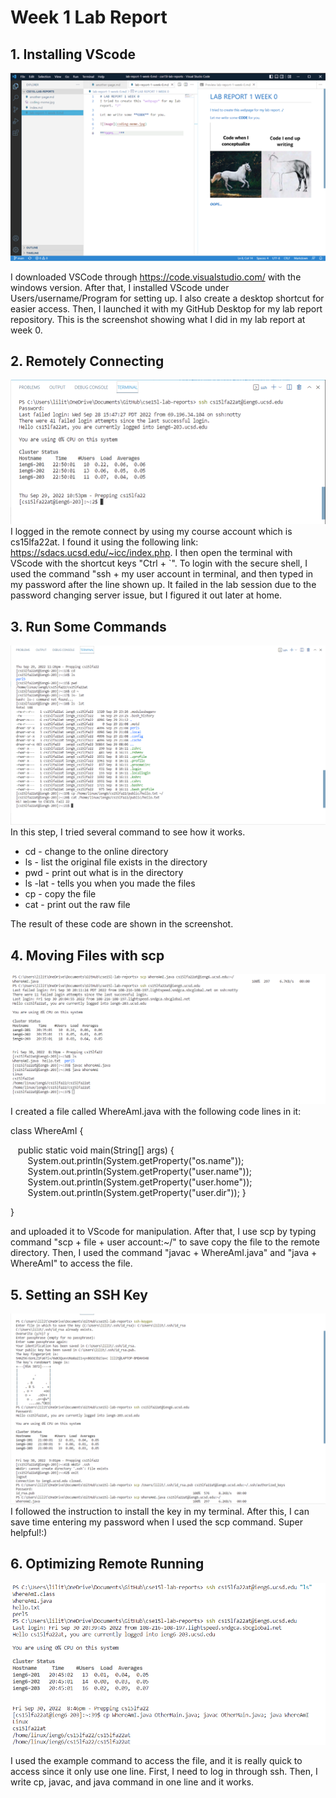 # Week 1 Lab Report
## 1. Installing VScode
![Image](screenshot-w101.jpg)

I downloaded VSCode through https://code.visualstudio.com/ with the windows version. After that, I installed VScode under Users/username/Program for setting up. I also create a desktop shortcut for easier access. Then, I launched it with my GitHub Desktop for my lab report repository. This is the screenshot showing what I did in my lab report at week 0.

## 2. Remotely Connecting
![Image](screenshot-w102.jpg)
I logged in the remote connect by using my course account which is cs15lfa22at. I found it using the following link: https://sdacs.ucsd.edu/~icc/index.php. I then open the terminal with VScode with the shortcut keys "Ctrl + `". To login with the secure shell, I used the command "ssh + my user account in terminal, and then typed in my password after the line shown up. It failed in the lab session due to the password changing server issue, but I figured it out later at home.

## 3. Run Some Commands
![Image](screenshot-w103.jpg)
In this step, I tried several command to see how it works. 
* cd - change to the online directory
* ls - list the original file exists in the directory
* pwd - print out what is in the directory
* ls -lat - tells you when you made the files
* cp - copy the file
* cat - print out the raw file

The result of these code are shown in the screenshot.

## 4. Moving Files with scp
![Image](screenshot-w104.jpg)
I created a file called WhereAmI.java with the following code lines in it:

class WhereAmI {

&nbsp;&nbsp;&nbsp;public static void main(String[] args) {
&nbsp;&nbsp;&nbsp;&nbsp;&nbsp;&nbsp;&nbsp;System.out.println(System.getProperty("os.name"));
&nbsp;&nbsp;&nbsp;&nbsp;&nbsp;&nbsp;&nbsp;System.out.println(System.getProperty("user.name"));
&nbsp;&nbsp;&nbsp;&nbsp;&nbsp;&nbsp;&nbsp;System.out.println(System.getProperty("user.home"));
&nbsp;&nbsp;&nbsp;&nbsp;&nbsp;&nbsp;&nbsp;System.out.println(System.getProperty("user.dir"));
}

}

and uploaded it to VScode for manipulation. After that, I use scp by typing command "scp + file + user account:~/" to save copy the file to the remote directory. Then, I used the command "javac + WhereAmI.java" and "java + WhereAmI" to access the file.

## 5. Setting an SSH Key
![Image](screenshot-w105.jpg)
I followed the instruction to install the key in my terminal. After this, I can save time entering my password when I used the scp command. Super helpful!:)

## 6. Optimizing Remote Running
![Image](screenshot-w106.jpg)

I used the example command to access the file, and it is really quick to access since it only use one line. First, I need to log in through ssh. Then, I write cp, javac, and java command in one line and it works. 